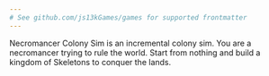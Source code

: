 ```yaml
---
# See github.com/js13kGames/games for supported frontmatter
---
```

Necromancer Colony Sim is an incremental colony sim. You are a necromancer trying to rule the world. Start from nothing and build a kingdom of Skeletons to conquer the lands.